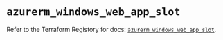 # `azurerm_windows_web_app_slot`

Refer to the Terraform Registory for docs: [`azurerm_windows_web_app_slot`](https://registry.terraform.io/providers/hashicorp/azurerm/3.85.0/docs/resources/windows_web_app_slot).
